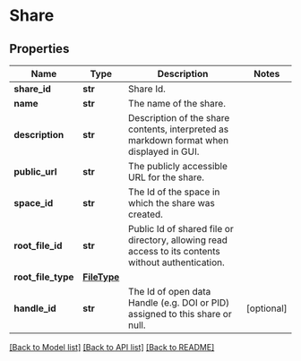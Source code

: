# Share

## Properties
Name | Type | Description | Notes
------------ | ------------- | ------------- | -------------
**share_id** | **str** | Share Id. | 
**name** | **str** | The name of the share. | 
**description** | **str** | Description of the share contents, interpreted as markdown format when displayed in GUI. | 
**public_url** | **str** | The publicly accessible URL for the share. | 
**space_id** | **str** | The Id of the space in which the share was created. | 
**root_file_id** | **str** | Public Id of shared file or directory, allowing read access to its contents without authentication. | 
**root_file_type** | [**FileType**](FileType.md) |  | 
**handle_id** | **str** | The Id of open data Handle (e.g. DOI or PID) assigned to this share or null. | [optional] 

[[Back to Model list]](../README.md#documentation-for-models) [[Back to API list]](../README.md#documentation-for-api-endpoints) [[Back to README]](../README.md)

